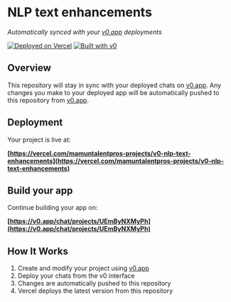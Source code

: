 # NLP text enhancements

*Automatically synced with your [v0.app](https://v0.app) deployments*

[![Deployed on Vercel](https://img.shields.io/badge/Deployed%20on-Vercel-black?style=for-the-badge&logo=vercel)](https://vercel.com/mamuntalentpros-projects/v0-nlp-text-enhancements)
[![Built with v0](https://img.shields.io/badge/Built%20with-v0.app-black?style=for-the-badge)](https://v0.app/chat/projects/UEmByNXMyPh)

## Overview

This repository will stay in sync with your deployed chats on [v0.app](https://v0.app).
Any changes you make to your deployed app will be automatically pushed to this repository from [v0.app](https://v0.app).

## Deployment

Your project is live at:

**[https://vercel.com/mamuntalentpros-projects/v0-nlp-text-enhancements](https://vercel.com/mamuntalentpros-projects/v0-nlp-text-enhancements)**

## Build your app

Continue building your app on:

**[https://v0.app/chat/projects/UEmByNXMyPh](https://v0.app/chat/projects/UEmByNXMyPh)**

## How It Works

1. Create and modify your project using [v0.app](https://v0.app)
2. Deploy your chats from the v0 interface
3. Changes are automatically pushed to this repository
4. Vercel deploys the latest version from this repository